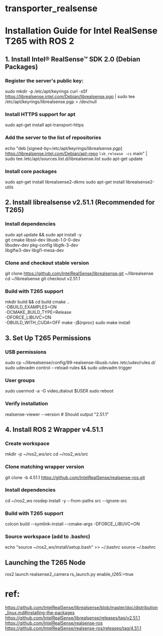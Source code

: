 # transporter_realsense

# Installation Guide for Intel RealSense T265 with ROS 2

## 1. Install Intel® RealSense™ SDK 2.0 (Debian Packages)

### Register the server's public key:
sudo mkdir -p /etc/apt/keyrings
curl -sSf https://librealsense.intel.com/Debian/librealsense.pgp | sudo tee /etc/apt/keyrings/librealsense.pgp > /dev/null

### Install HTTPS support for apt
sudo apt-get install apt-transport-https

### Add the server to the list of repositories
echo "deb [signed-by=/etc/apt/keyrings/librealsense.pgp] https://librealsense.intel.com/Debian/apt-repo `lsb_release -cs` main" | \
sudo tee /etc/apt/sources.list.d/librealsense.list
sudo apt-get update

### Install core packages
sudo apt-get install librealsense2-dkms
sudo apt-get install librealsense2-utils

## 2. Install librealsense v2.51.1 (Recommended for T265)

### Install dependencies
sudo apt update && sudo apt install -y \
    git cmake libssl-dev libusb-1.0-0-dev \
    libudev-dev pkg-config libgtk-3-dev \
    libglfw3-dev libgl1-mesa-dev

### Clone and checkout stable version
git clone https://github.com/IntelRealSense/librealsense.git ~/librealsense
cd ~/librealsense
git checkout v2.51.1

### Build with T265 support
mkdir build && cd build
cmake .. \
    -DBUILD_EXAMPLES=ON \
    -DCMAKE_BUILD_TYPE=Release \
    -DFORCE_LIBUVC=ON \
    -DBUILD_WITH_CUDA=OFF
make -j$(nproc)
sudo make install

## 3. Set Up T265 Permissions

### USB permissions
sudo cp ~/librealsense/config/99-realsense-libusb.rules /etc/udev/rules.d/
sudo udevadm control --reload-rules && sudo udevadm trigger

### User groups
sudo usermod -a -G video,dialout $USER
sudo reboot

### Verify installation
realsense-viewer --version  # Should output "2.51.1"

## 4. Install ROS 2 Wrapper v4.51.1

### Create workspace
mkdir -p ~/ros2_ws/src
cd ~/ros2_ws/src

### Clone matching wrapper version
git clone -b 4.51.1 https://github.com/IntelRealSense/realsense-ros.git

### Install dependencies
cd ~/ros2_ws
rosdep install -y --from-paths src --ignore-src

### Build with T265 support
colcon build --symlink-install --cmake-args -DFORCE_LIBUVC=ON

### Source workspace (add to .bashrc)
echo "source ~/ros2_ws/install/setup.bash" >> ~/.bashrc
source ~/.bashrc

## Launching the T265 Node
ros2 launch realsense2_camera rs_launch.py enable_t265:=true

# ref:
https://github.com/IntelRealSense/librealsense/blob/master/doc/distribution_linux.md#installing-the-packages
https://github.com/IntelRealSense/librealsense/releases/tag/v2.51.1
https://github.com/IntelRealSense/realsense-ros
https://github.com/IntelRealSense/realsense-ros/releases/tag/4.51.1